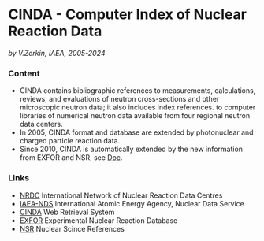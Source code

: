 # CINDA - Computer Index of Nuclear Reaction Data
_by V.Zerkin, IAEA, 2005-2024_

### Content

- CINDA contains bibliographic references to measurements, calculations, reviews, and evaluations 
of neutron cross-sections and other microscopic neutron data; it also includes index references. 
to computer libraries of numerical neutron data available from four regional neutron data centers.
- In 2005, CINDA format and database are extended by photonuclear and charged particle reaction data.
- Since 2010, CINDA is automatically extended by the new information from EXFOR and 
NSR, see [Doc](https://nds.iaea.org/nrdc/nrdc_2010/working/wp2010-22.pdf).

### Links

* [NRDC](https://nds.iaea.org/nrdc/) International Network of Nuclear Reaction Data Centres 
* [IAEA-NDS](https://nds.iaea.org/) International Atomic Energy Agency, Nuclear Data Service 
* [CINDA](https://nds.iaea.org/cinda/) Web Retrieval System 
* [EXFOR](https://nds.iaea.org/exfor/) Experimental Nuclear Reaction Database
* [NSR](https://www.nndc.bnl.gov/nsr/) Nuclear Scince References
